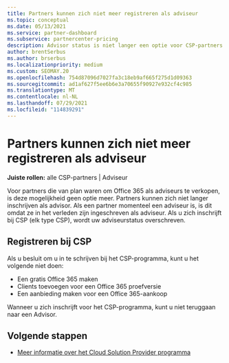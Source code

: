 ```yaml
---
title: Partners kunnen zich niet meer registreren als adviseur
ms.topic: conceptual
ms.date: 05/13/2021
ms.service: partner-dashboard
ms.subservice: partnercenter-pricing
description: Advisor status is niet langer een optie voor CSP-partners.
author: brentSerbus
ms.author: brserbus
ms.localizationpriority: medium
ms.custom: SEOMAY.20
ms.openlocfilehash: 754d87096d7027fa3c18eb9af665f275d1d09363
ms.sourcegitcommit: ad1af627f5ee6b6e3a70655f90927e932cf4c985
ms.translationtype: MT
ms.contentlocale: nl-NL
ms.lasthandoff: 07/29/2021
ms.locfileid: "114839291"
---
```

# <a name="partners-can-no-longer-enroll-as-advisors"></a>Partners kunnen zich niet meer registreren als adviseur 

**Juiste rollen:** alle CSP-partners | Adviseur

Voor partners die van plan waren om Office 365 als adviseurs te verkopen, is deze mogelijkheid geen optie meer. Partners kunnen zich niet langer inschrijven als advisor. Als een partner momenteel een adviseur is, is dit omdat ze in het verleden zijn ingeschreven als adviseur.
Als u zich inschrijft bij CSP (elk type CSP), wordt uw adviseurstatus overschreven.

## <a name="enrolling-in-csp"></a>Registreren bij CSP

Als u besluit om u in te schrijven bij het CSP-programma, kunt u het volgende niet doen:

- Een gratis Office 365 maken
- Clients toevoegen voor een Office 365 proefversie
- Een aanbieding maken voor een Office 365-aankoop

Wanneer u zich inschrijft voor het CSP-programma, kunt u niet teruggaan naar een Advisor.

## <a name="next-steps"></a>Volgende stappen

- [Meer informatie over het Cloud Solution Provider programma](csp-overview.md)

